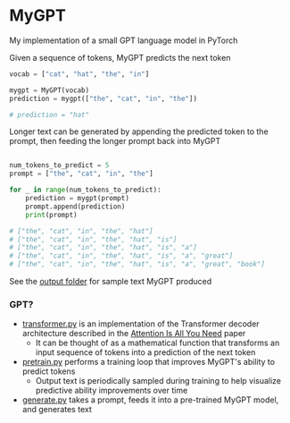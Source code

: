 # MyGPT

My implementation of a small GPT language model in PyTorch

Given a sequence of tokens, MyGPT predicts the next token

```python
vocab = ["cat", "hat", "the", "in"]

mygpt = MyGPT(vocab)
prediction = mygpt(["the", "cat", "in", "the"])

# prediction = "hat"
```

Longer text can be generated by appending the predicted token to the prompt, then feeding the longer prompt back into MyGPT

```python

num_tokens_to_predict = 5
prompt = ["the", "cat", "in", "the"]

for _ in range(num_tokens_to_predict):
    prediction = mygpt(prompt)
    prompt.append(prediction)
    print(prompt)

# ["the", "cat", "in", "the", "hat"]
# ["the", "cat", "in", "the", "hat", "is"]
# ["the", "cat", "in", "the", "hat", "is", "a"]
# ["the", "cat", "in", "the", "hat", "is", "a", "great"]
# ["the", "cat", "in", "the", "hat", "is", "a", "great", "book"]

```

See the [output folder](https://github.com/dx-dtran/MyGPT/tree/main/output) for sample text MyGPT produced

### GPT?

* [transformer.py](MyGPT/transformer.py) is an implementation of the Transformer decoder architecture described in the [Attention Is All You Need](https://arxiv.org/abs/1706.03762) paper
  * It can be thought of as a mathematical function that transforms an input sequence of tokens into a prediction of the next token
* [pretrain.py](MyGPT/pretrain.py) performs a training loop that improves MyGPT's ability to predict tokens
  * Output text is periodically sampled during training to help visualize predictive ability improvements over time
* [generate.py](MyGPT/generate.py) takes a prompt, feeds it into a pre-trained MyGPT model, and generates text
